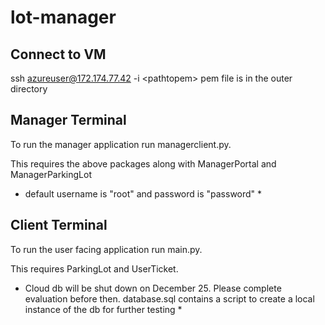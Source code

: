 # lot-manager

## Connect to VM
ssh azureuser@172.174.77.42 -i \<pathtopem>
pem file is in the outer directory

## Manager Terminal
To run the manager application run managerclient.py.

This requires the above packages along with ManagerPortal and ManagerParkingLot

* default username is "root" and password is "password" *

## Client Terminal
To run the user facing application run main.py.

This requires ParkingLot and UserTicket.


* Cloud db will be shut down on December 25. Please complete evaluation before then. database.sql contains a script to create a local instance of the db for further testing *